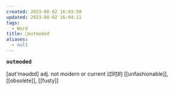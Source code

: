 ```yaml
---
created: 2023-08-02 16:03:59
updated: 2023-08-02 16:04:11
tags:
  - Word
title: 📖outmoded
aliases:
  - null
---
```


<pre><strong>outmoded</strong></pre>
[aʊt'məʊdɪd]
adj. not modern or current 过时的
[[unfashionable]], [[obsolete]], [[fusty]]
